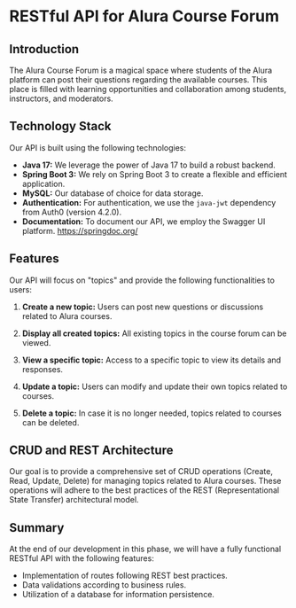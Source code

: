 # RESTful API for Alura Course Forum

## Introduction
The Alura Course Forum is a magical space where students of the Alura platform can post their questions regarding the available courses. This place is filled with learning opportunities and collaboration among students, instructors, and moderators.

## Technology Stack
Our API is built using the following technologies:

- **Java 17:** We leverage the power of Java 17 to build a robust backend.
- **Spring Boot 3:** We rely on Spring Boot 3 to create a flexible and efficient application.
- **MySQL:** Our database of choice for data storage.
- **Authentication:** For authentication, we use the `java-jwt` dependency from Auth0 (version 4.2.0).
- **Documentation:** To document our API, we employ the Swagger UI platform. https://springdoc.org/


## Features
Our API will focus on "topics" and provide the following functionalities to users:

1. **Create a new topic:** Users can post new questions or discussions related to Alura courses.

2. **Display all created topics:** All existing topics in the course forum can be viewed.

3. **View a specific topic:** Access to a specific topic to view its details and responses.

4. **Update a topic:** Users can modify and update their own topics related to courses.

5. **Delete a topic:** In case it is no longer needed, topics related to courses can be deleted.

## CRUD and REST Architecture
Our goal is to provide a comprehensive set of CRUD operations (Create, Read, Update, Delete) for managing topics related to Alura courses. These operations will adhere to the best practices of the REST (Representational State Transfer) architectural model.

## Summary
At the end of our development in this phase, we will have a fully functional RESTful API with the following features:

- Implementation of routes following REST best practices.
- Data validations according to business rules.
- Utilization of a database for information persistence.


